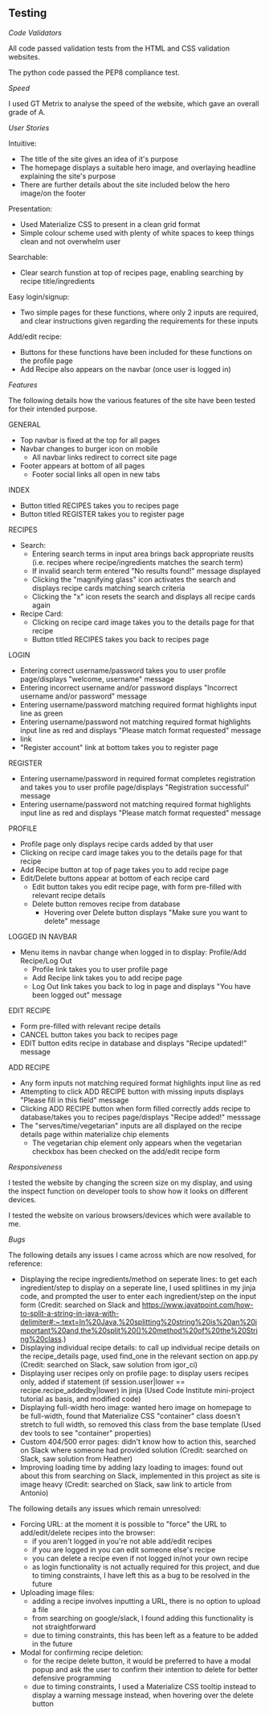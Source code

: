 ## Testing

_Code Validators_

All code passed validation tests from the HTML and CSS validation websites.

The python code passed the PEP8 compliance test.

_Speed_

I used GT Metrix to analyse the speed of the website, which gave an overall grade of A.

_User Stories_

Intuitive:
 - The title of the site gives an idea of it's purpose
 - The homepage displays a suitable hero image, and overlaying headline explaining the site's purpose
 - There are further details about the site included below the hero image/on the footer

Presentation:
 - Used Materialize CSS to present in a clean grid format
 - Simple colour scheme used with plenty of white spaces to keep things clean and not overwhelm user

Searchable:
 - Clear search funstion at top of recipes page, enabling searching by recipe title/ingredients

Easy login/signup:
 - Two simple pages for these functions, where only 2 inputs are required, and clear instructions given regarding the requirements for these inputs

Add/edit recipe:
 - Buttons for these functions have been included for these functions on the profile page
 - Add Recipe also appears on the navbar (once user is logged in)

_Features_

The following details how the various features of the site have been tested for their intended purpose.

GENERAL

 - Top navbar is fixed at the top for all pages
 - Navbar changes to burger icon on mobile
	- All navbar links redirect to correct site page
 - Footer appears at bottom of all pages
 	- Footer social links all open in new tabs

INDEX
 
 - Button titled RECIPES takes you to recipes page
 - Button titled REGISTER takes you to register page

RECIPES

 - Search:
	- Entering search terms in input area brings back appropriate reuslts (i.e. recipes where recipe/ingredients matches the search term)
	- If invalid search term entered "No results found!" message displayed
	- Clicking the "magnifying glass" icon activates the search and displays recipe cards matching search criteria
	- Clicking the "x" icon resets the search and displays all recipe cards again
 - Recipe Card:
	- Clicking on recipe card image takes you to the details page for that recipe
 	- Button titled RECIPES takes you back to recipes page

LOGIN

 - Entering correct username/password takes you to user profile page/displays "welcome, username" message
 - Entering incorrect username and/or password displays "Incorrect username and/or password" message 
 - Entering username/password matching required format highlights input line as green
 - Entering username/password not matching required format highlights input line as red and displays "Please match format requested" message
 - link
 - "Register account" link at bottom takes you to register page
 
REGISTER

 - Entering username/password in required format completes registration and takes you to user profile page/displays "Registration successful" message
 - Entering username/password not matching required format highlights input line as red and displays "Please match format requested" message

PROFILE

 - Profile page only displays recipe cards added by that user
 - Clicking on recipe card image takes you to the details page for that recipe
 - Add Recipe button at top of page takes you to add recipe page
 - Edit/Delete buttons appear at bottom of each recipe card
	- Edit button takes you edit recipe page, with form pre-filled with relevant recipe details
	- Delete button removes recipe from database
		- Hovering over Delete button displays "Make sure you want to delete" message

LOGGED IN NAVBAR
 - Menu items in navbar change when logged in to display: Profile/Add Recipe/Log Out
 	- Profile link takes you to user profile page
 	- Add Recipe link takes you to add recipe page
	- Log Out link takes you back to log in page and displays "You have been logged out" message

EDIT RECIPE
 - Form pre-filled with relevant recipe details
 - CANCEL button takes you back to recipes page
 - EDIT button edits recipe in database and displays "Recipe updated!" message

ADD RECIPE
 - Any form inputs not matching required format highlights input line as red
 - Attempting to click ADD RECIPE button with missing inputs displays "Please fill in this field" message
 - Clicking ADD RECIPE button when form filled correctly adds recipe to database/takes you to recipes page/displays "Recipe added!" messsage
 - The "serves/time/vegetarian" inputs are all displayed on the recipe details page within materialize chip elements
 	- The vegetarian chip element only appears when the vegetarian checkbox has been checked on the add/edit recipe form


_Responsiveness_
	
I tested the website by changing the screen size on my display, and using the inspect function on developer tools to show how it looks on different devices.

I tested the website on various browsers/devices which were available to me.


_Bugs_

The following details any issues I came across which are now resolved, for reference:

 - Displaying the recipe ingredients/method on seperate lines: to get each ingredient/step to display on a seperate line, I used splitlines in my jinja code, and prompted the user to enter each ingredient/step on the input form (Credit: searched on Slack and https://www.javatpoint.com/how-to-split-a-string-in-java-with-delimiter#:~:text=In%20Java,%20splitting%20string%20is%20an%20important%20and,the%20split%20()%20method%20of%20the%20String%20class.)
 - Displaying individual recipe details: to call up individual recipe details on the recipe_details page, used find_one in the relevant section on app.py (Credit: searched on Slack, saw solution from igor_ci)
 - Displaying user recipes only on profile page: to display users recipes only, added if statement (if session.user|lower == recipe.recipe_addedby|lower) in jinja (Used Code Institute mini-project tutorial as basis, and modified code)
 - Displaying full-width hero image: wanted hero image on homepage to be full-width, found that Materialize CSS "container" class doesn't stretch to full width, so removed this class from the base template (Used dev tools to see "container" properties)
 - Custom 404/500 error pages: didn't know how to action this, searched on Slack where someone had provided solution (Credit: searched on Slack, saw solution from Heather) 
 - Improving loading time by adding lazy loading to images: found out about this from searching on Slack, implemented in this project as site is image heavy (Credit: searched on Slack, saw link to article from Antonio)

The following details any issues which remain unresolved:

 - Forcing URL: at the moment it is possible to "force" the URL to add/edit/delete recipes into the browser:
	- if you aren't logged in you're not able add/edit recipes
	- if you are logged in you can edit someone else's recipe
	- you can delete a recipe even if not logged in/not your own recipe
	- as login functionality is not actually required for this project, and due to timing constraints, I have left this as a bug to be resolved in the future
 - Uploading image files:
	- adding a recipe involves inputting a URL, there is no option to upload a file
	- from searching on google/slack, I found adding this functionality is not straightforward
	- due to timing constraints, this has been left as a feature to be added in the future
 - Modal for confirming recipe deletion:
	- for the recipe delete button, it would be preferred to have a modal popup and ask the user to confirm their intention to delete for better defensive programming
	- due to timing constraints, I used a Materialize CSS tooltip instead to display a warning message instead, when hovering over the delete button

    